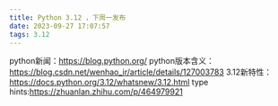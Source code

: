 ```yaml
---
title: Python 3.12 ，下周一发布
date: 2023-09-27 17:07:57
tags: 3.12
---
```


python新闻：https://blog.python.org/
python版本含义：https://blog.csdn.net/wenhao_ir/article/details/127003783
3.12新特性：https://docs.python.org/3.12/whatsnew/3.12.html
type hints:https://zhuanlan.zhihu.com/p/464979921
